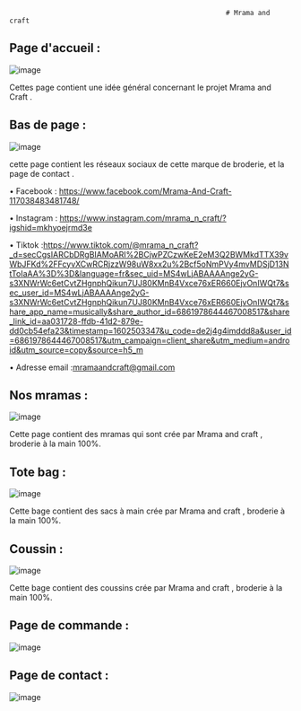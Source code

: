                                                           # Mrama and craft

## Page d'accueil :
![image](https://user-images.githubusercontent.com/71851715/96632934-5b791b00-1310-11eb-9f72-25ffe4fb0083.png)

 Cettes page contient une idée général concernant le projet Mrama and Craft .

## Bas de page :

![image](https://user-images.githubusercontent.com/71851715/96633213-b7dc3a80-1310-11eb-8340-a1e998bb655b.png)

 cette page contient les réseaux sociaux de cette marque de broderie, et la page de contact .
 
•	Facebook : https://www.facebook.com/Mrama-And-Craft-117038483481748/

•	Instagram : https://www.instagram.com/mrama_n_craft/?igshid=mkhyoejrmd3e

•	Tiktok :https://www.tiktok.com/@mrama_n_craft?_d=secCgsIARCbDRgBIAMoARI%2BCjwPZCzwKeE2eM3Q2BWMkdTTX39vWbJFKd%2FFcyvXCwRCRjzzW98uW8xx2u%2Bcf5oNmPVy4mvMDSjD13NtToIaAA%3D%3D&language=fr&sec_uid=MS4wLjABAAAAnge2yG-s3XNWrWc6etCvtZHgnphQikun7UJ80KMnB4Vxce76xER660EjvOnIWQt7&sec_user_id=MS4wLjABAAAAnge2yG-s3XNWrWc6etCvtZHgnphQikun7UJ80KMnB4Vxce76xER660EjvOnIWQt7&share_app_name=musically&share_author_id=6861978644467008517&share_link_id=aa031728-ffdb-41d2-879e-dd0cb54efa23&timestamp=1602503347&u_code=de2j4g4imddd8a&user_id=6861978644467008517&utm_campaign=client_share&utm_medium=android&utm_source=copy&source=h5_m

•	Adresse email :mramaandcraft@gmail.com

## Nos mramas :
![image](https://user-images.githubusercontent.com/71851715/96633902-aba4ad00-1311-11eb-88ff-efa5594689ab.png)

Cette page contient des mramas qui sont crée par Mrama and craft , broderie à la main 100%.

## Tote bag :
![image](https://user-images.githubusercontent.com/71851715/96634446-6b91fa00-1312-11eb-95f7-61820818a35c.png)

Cette bage contient des sacs à main crée par Mrama and craft , broderie à la main 100%.

## Coussin : 
![image](https://user-images.githubusercontent.com/71851715/96635066-4ce03300-1313-11eb-9877-89edf12df3e6.png)

Cette bage contient des coussins crée par Mrama and craft , broderie à la main 100%.

## Page de commande : 
![image](https://user-images.githubusercontent.com/71851715/96635225-7dc06800-1313-11eb-9669-d6f4bfb2e43d.png)

## Page de contact : 
![image](https://user-images.githubusercontent.com/71851715/96635483-d09a1f80-1313-11eb-95b5-163245e77971.png)

